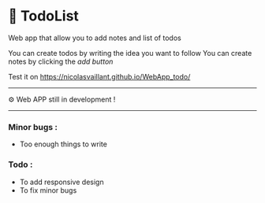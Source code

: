 # 📌 TodoList
Web app that allow you to add notes and list of todos

You can create todos by writing the idea you want to follow
You can create notes by clicking the *add button*

Test it on https://nicolasvaillant.github.io/WebApp_todo/

---

⚙️ Web APP still in development !

---

### Minor bugs :  
- Too enough things to write

### Todo :  
- To add responsive design
- To fix minor bugs
